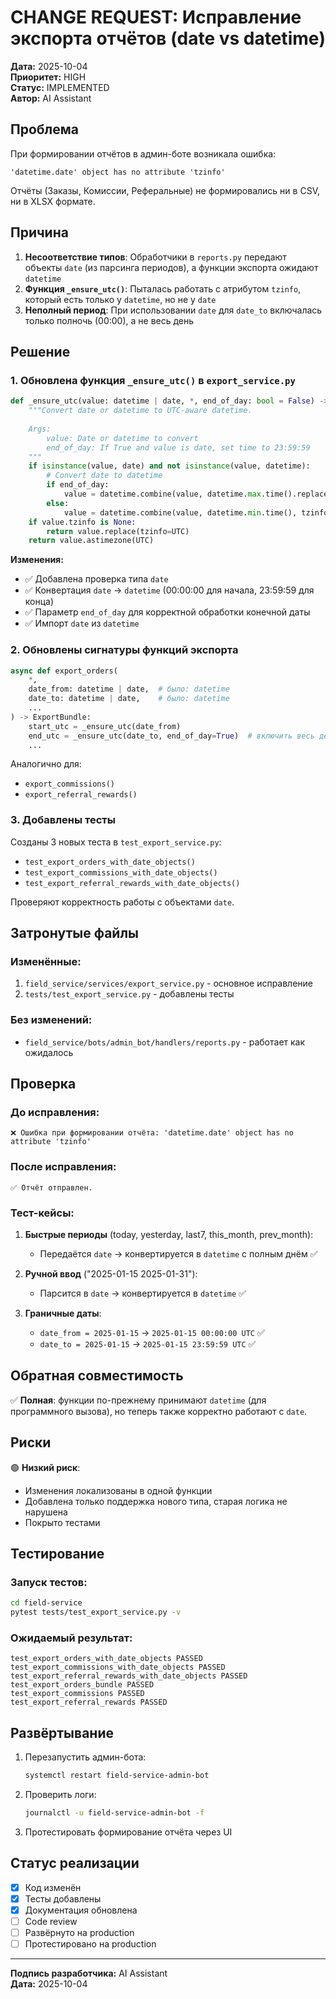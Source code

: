 # CHANGE REQUEST: Исправление экспорта отчётов (date vs datetime)

**Дата:** 2025-10-04  
**Приоритет:** HIGH  
**Статус:** IMPLEMENTED  
**Автор:** AI Assistant  

## Проблема

При формировании отчётов в админ-боте возникала ошибка:
```
'datetime.date' object has no attribute 'tzinfo'
```

Отчёты (Заказы, Комиссии, Реферальные) не формировались ни в CSV, ни в XLSX формате.

## Причина

1. **Несоответствие типов**: Обработчики в `reports.py` передают объекты `date` (из парсинга периодов), а функции экспорта ожидают `datetime`
2. **Функция `_ensure_utc()`**: Пыталась работать с атрибутом `tzinfo`, который есть только у `datetime`, но не у `date`
3. **Неполный период**: При использовании `date` для `date_to` включалась только полночь (00:00), а не весь день

## Решение

### 1. Обновлена функция `_ensure_utc()` в `export_service.py`

```python
def _ensure_utc(value: datetime | date, *, end_of_day: bool = False) -> datetime:
    """Convert date or datetime to UTC-aware datetime.
    
    Args:
        value: Date or datetime to convert
        end_of_day: If True and value is date, set time to 23:59:59
    """
    if isinstance(value, date) and not isinstance(value, datetime):
        # Convert date to datetime
        if end_of_day:
            value = datetime.combine(value, datetime.max.time().replace(microsecond=0), tzinfo=UTC)
        else:
            value = datetime.combine(value, datetime.min.time(), tzinfo=UTC)
    if value.tzinfo is None:
        return value.replace(tzinfo=UTC)
    return value.astimezone(UTC)
```

**Изменения:**
- ✅ Добавлена проверка типа `date`
- ✅ Конвертация `date` → `datetime` (00:00:00 для начала, 23:59:59 для конца)
- ✅ Параметр `end_of_day` для корректной обработки конечной даты
- ✅ Импорт `date` из `datetime`

### 2. Обновлены сигнатуры функций экспорта

```python
async def export_orders(
    *, 
    date_from: datetime | date,  # было: datetime
    date_to: datetime | date,    # было: datetime
    ...
) -> ExportBundle:
    start_utc = _ensure_utc(date_from)
    end_utc = _ensure_utc(date_to, end_of_day=True)  # включить весь день
    ...
```

Аналогично для:
- `export_commissions()`
- `export_referral_rewards()`

### 3. Добавлены тесты

Созданы 3 новых теста в `test_export_service.py`:
- `test_export_orders_with_date_objects()`
- `test_export_commissions_with_date_objects()`
- `test_export_referral_rewards_with_date_objects()`

Проверяют корректность работы с объектами `date`.

## Затронутые файлы

### Изменённые:
1. `field_service/services/export_service.py` - основное исправление
2. `tests/test_export_service.py` - добавлены тесты

### Без изменений:
- `field_service/bots/admin_bot/handlers/reports.py` - работает как ожидалось

## Проверка

### До исправления:
```
❌ Ошибка при формировании отчёта: 'datetime.date' object has no attribute 'tzinfo'
```

### После исправления:
```
✅ Отчёт отправлен.
```

### Тест-кейсы:

1. **Быстрые периоды** (today, yesterday, last7, this_month, prev_month):
   - Передаётся `date` → конвертируется в `datetime` с полным днём ✅

2. **Ручной ввод** ("2025-01-15 2025-01-31"):
   - Парсится в `date` → конвертируется в `datetime` ✅

3. **Граничные даты**:
   - `date_from = 2025-01-15` → `2025-01-15 00:00:00 UTC` ✅
   - `date_to = 2025-01-15` → `2025-01-15 23:59:59 UTC` ✅

## Обратная совместимость

✅ **Полная**: функции по-прежнему принимают `datetime` (для программного вызова), но теперь также корректно работают с `date`.

## Риски

🟢 **Низкий риск**: 
- Изменения локализованы в одной функции
- Добавлена только поддержка нового типа, старая логика не нарушена
- Покрыто тестами

## Тестирование

### Запуск тестов:
```bash
cd field-service
pytest tests/test_export_service.py -v
```

### Ожидаемый результат:
```
test_export_orders_with_date_objects PASSED
test_export_commissions_with_date_objects PASSED
test_export_referral_rewards_with_date_objects PASSED
test_export_orders_bundle PASSED
test_export_commissions PASSED
test_export_referral_rewards PASSED
```

## Развёртывание

1. Перезапустить админ-бота:
   ```bash
   systemctl restart field-service-admin-bot
   ```

2. Проверить логи:
   ```bash
   journalctl -u field-service-admin-bot -f
   ```

3. Протестировать формирование отчёта через UI

## Статус реализации

- [x] Код изменён
- [x] Тесты добавлены
- [x] Документация обновлена
- [ ] Code review
- [ ] Развёрнуто на production
- [ ] Протестировано на production

---

**Подпись разработчика:** AI Assistant  
**Дата:** 2025-10-04
